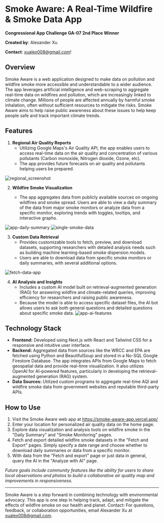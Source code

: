 # Smoke Aware: A Real-Time Wildfire & Smoke Data App
**Congressional App Challenge GA-07 2nd Place Winner**


**Created by**: Alexander Xu

**Contact**: xualex008@gmail.com!

## Overview
Smoke Aware is a web application designed to make data on pollution and wildfire smoke more accessible and understandable to a wider audience. The app leverages artificial intelligence and web-scraping to aggregate real-time data on wildfires and pollution, which are increasingly linked to climate change. 
Millions of people are affected annually by harmful smoke inhalation, often without sufficient resources to mitigate the risks. Smoke Aware aims to help raise public awareness about these issues to help keep people safe and track important climate trends.

## Features
1. **Regional Air Quality Reports**
    - Utilizing Google Maps's Air Quality API, the app enables users to access real-time data on the air quality and concentration of various pollutants (Carbon monoxide, Nitrogen dioxide, Ozone, etc).
    - The app provides future forecasts on air quality and pollutants helping users be prepared.
  
![regional_screenshot](https://github.com/user-attachments/assets/fee13294-4c8a-4707-918a-5f139d8efe1b)

2. **Wildfire Smoke Visualization**
   
    - The app aggregates data from publicly available sources on ongoing wildfires and smoke spread. Users are able to view a daily summary of the data from major smoke monitors or analyze data from a specific monitor, exploring trends with toggles, tooltips, and interactive graphs.
      
![app-daily-summary](https://github.com/user-attachments/assets/ee426929-a0df-4502-962a-9c10a2eb71df)
![single-smoke-data](https://github.com/user-attachments/assets/5048288d-794e-49b9-8eca-c4c9e365fec5)

3. **Custom Data Retrieval**
    - Provides customizable tools to fetch, preview, and download datasets, supporting researchers with detailed analysis needs such as building machine learning-based smoke dispersion models.
    - Users are able to download data from specific smoke monitors or daily summaries, with several additional options.
    
![fetch-data-app](https://github.com/user-attachments/assets/8dd6d792-25ca-429d-8555-0d7fdeb26cb2)

4. **AI Analysis and Insights**
    - Includes a custom AI model built on retrieval-augmented generation (RAG) for answering wildfire and climate-related queries, improving efficiency for researchers and raising public awareness.
    - Because the model is able to access specific dataset files, the AI bot allows users to ask both general questions and detailed questions about specific smoke data.
![app-ai-features](https://github.com/user-attachments/assets/ace158d7-6682-49cf-b7ad-cb6714827dc7)

## Technology Stack
- **Frontend:** Developed using Next.js with React and Tailwind CSS for a responsive and intuitive user interface. 
- **Backend:** Aggregated data from sources like the WRCC and EPA are fetched using Python and BeautifulSoup and stored in a No-SQL Google Firestore Database. The app integrates APIs from Google Maps to fetch geospatial data and provide real-time visualization. It also utilizes OpenAI for AI-powered features, particularly in developing the retrieval-augmented generation (RAG) system.
- **Data Sources:** Utilized custom programs to aggregate real-time AQI and wildfire smoke data from government websites and reputable third-party APIs.
  
## How to Use
1. Visit the Smoke Aware web app at https://smoke-aware-app.vercel.app/
2. Enter your location for personalized air quality data on the home page.
3. Explore data visualization and analysis tools on wildfire smoke in the "Daily Summary" and "Smoke Monitoring" pages.
4. Fetch and export detailed wildfire smoke datasets in the "Fetch and Export" pages. Simply specify a date range and choose whether to download daily summaries or data from a specific monitor.
5. With data from the "Fetch and export" page or just data in general, query the AI in the "Analyze with AI" page.
   
*Future goals include community features like the ability for users to share local observations and photos to build a collaborative air quality map and improvements in responsiveness.*

---
Smoke Aware is a step forward in combining technology with environmental advocacy. This app is one step in helping track, adapt, and mitigate the effects of wildfire smoke on our health and planet.
Contact: For questions, feedback, or collaboration opportunities, email Alexander Xu at xualex008@gmail.com.
